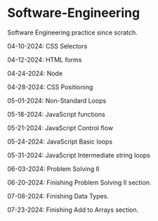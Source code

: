 # Software-Engineering
Software Engineering practice since scratch.

04-10-2024: CSS Selectors

04-12-2024: HTML forms

04-24-2024: Node

04-28-2024: CSS Positioning

05-01-2024: Non-Standard Loops

05-18-2024: JavaScript functions

05-21-2024: JavaScript Control flow

05-24-2024: JavaScript Basic loops

05-31-2024: JavaScript Intermediate string loops

06-03-2024: Problem Solving II

06-20-2024: Finishing Problem Solving II section.

07-08-2024: Finishing Data Types.

07-23-2024: Finishing Add to Arrays section.
